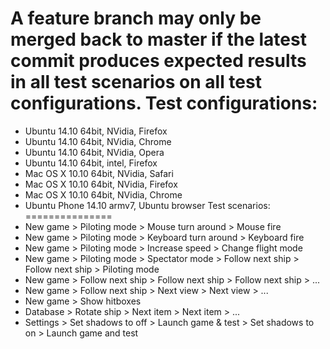 A feature branch may only be merged back to master if the latest commit 
produces expected results in all test scenarios on all test configurations.
Test configurations:
====================
+   Ubuntu 14.10 64bit, NVidia, Firefox
+   Ubuntu 14.10 64bit, NVidia, Chrome
+   Ubuntu 14.10 64bit, NVidia, Opera
+   Ubuntu 14.10 64bit, intel, Firefox
+   Mac OS X 10.10 64bit, NVidia, Safari
+   Mac OS X 10.10 64bit, NVidia, Firefox
+   Mac OS X 10.10 64bit, NVidia, Chrome
+   Ubuntu Phone 14.10 armv7, Ubuntu browser
Test scenarios:
===============
+   New game > Piloting mode > Mouse turn around > Mouse fire
+   New game > Piloting mode > Keyboard turn around > Keyboard fire
+   New game > Piloting mode > Increase speed > Change flight mode
+   New game > Piloting mode > Spectator mode > Follow next ship > Follow next ship > Piloting mode
+   New game > Follow next ship > Follow next ship > Follow next ship > ...
+   New game > Follow next ship > Next view > Next view > ...
+   New game > Show hitboxes
+   Database > Rotate ship > Next item > Next item > ...
+   Settings > Set shadows to off > Launch game & test > Set shadows to on > Launch game and test